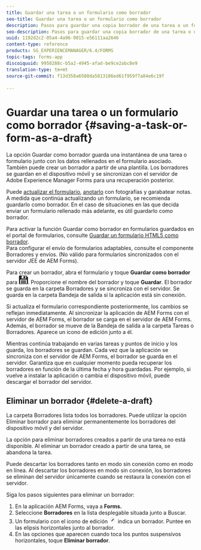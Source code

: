 ```yaml
---
title: Guardar una tarea o un formulario como borrador
seo-title: Guardar una tarea o un formulario como borrador
description: Pasos para guardar una copia borrador de una tarea o un formulario en la aplicación de AEM Forms
seo-description: Pasos para guardar una copia borrador de una tarea o un formulario en la aplicación de AEM Forms
uuid: 1192d2c2-05a4-4a96-9015-e56111aa2646
content-type: reference
products: SG_EXPERIENCEMANAGER/6.4/FORMS
topic-tags: forms-app
discoiquuid: 9950288c-b5a2-4945-afad-be9ce2abc8e9
translation-type: tm+mt
source-git-commit: f13d358a6508da5813186ed61f959f7a84e6c19f

---
```



# Guardar una tarea o un formulario como borrador {#saving-a-task-or-form-as-a-draft}

La opción Guardar como borrador guarda una instantánea de una tarea o formulario junto con los datos rellenados en el formulario asociado. También puede crear un borrador a partir de una plantilla. Los borradores se guardan en el dispositivo móvil y se sincronizan con el servidor de Adobe Experience Manager Forms para una recuperación posterior.

Puede [actualizar el formulario](/help/forms/using/working-with-form.md), [anotarlo](/help/forms/using/add-attachments.md) con fotografías y garabatear notas. A medida que continúa actualizando un formulario, se recomienda guardarlo como borrador. En el caso de situaciones en las que decida enviar un formulario rellenado más adelante, es útil guardarlo como borrador.

Para activar la función Guardar como borrador en formularios guardados en el portal de formularios, consulte [Guardar un formulario HTML5 como borrador](/help/forms/using/saving-html5-form-draft.md).\
Para configurar el envío de formularios adaptables, consulte el componente [](/help/forms/using/draft-submission-component.md)Borradores y envíos. (No válido para formularios sincronizados con el servidor JEE de AEM Forms).

Para crear un borrador, abra el formulario y toque **Guardar como borrador** para ![guardar como borrador](assets/save-as-draft.png). Proporcione el nombre del borrador y toque **Guardar**. El borrador se guarda en la carpeta Borradores y se sincroniza con el servidor. Se guarda en la carpeta Bandeja de salida si la aplicación está sin conexión.

Si actualiza el formulario correspondiente posteriormente, los cambios se reflejan inmediatamente. Al sincronizar la aplicación de AEM Forms con el servidor de AEM Forms, el borrador se carga en el servidor de AEM Forms. Además, el borrador se mueve de la Bandeja de salida a la carpeta Tareas o Borradores. Aparece un icono de edición junto a él.

Mientras continúa trabajando en varias tareas y puntos de inicio y los guarda, los borradores se guardan. Cada vez que la aplicación se sincroniza con el servidor de AEM Forms, el borrador se guarda en el servidor. Garantiza que en cualquier momento pueda recuperar los borradores en función de la última fecha y hora guardadas. Por ejemplo, si vuelve a instalar la aplicación o cambia el dispositivo móvil, puede descargar el borrador del servidor.

## Eliminar un borrador {#delete-a-draft}

La carpeta Borradores lista todos los borradores. Puede utilizar la opción Eliminar borrador para eliminar permanentemente los borradores del dispositivo móvil y del servidor.

La opción para eliminar borradores creados a partir de una tarea no está disponible. Al eliminar un borrador creado a partir de una tarea, se abandona la tarea.

Puede descartar los borradores tanto en modo sin conexión como en modo en línea. Al descartar los borradores en modo sin conexión, los borradores se eliminan del servidor únicamente cuando se restaura la conexión con el servidor.

Siga los pasos siguientes para eliminar un borrador:

1. En la aplicación AEM Forms, vaya a **Forms.**
1. Seleccione **Borradores** en la lista desplegable situada junto a Buscar.
1. Un formulario con el icono de edición ![edit-draft-app](assets/edit-draft-app.png) indica un borrador. Puntee en las elipsis horizontales junto al borrador.
1. En las opciones que aparecen cuando toca los puntos suspensivos horizontales, toque **Eliminar borrador**.

